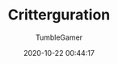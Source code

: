 ---
title: Critterguration
author:
  - TumbleGamer
description: Settings API showing all each mod's settings in their own tab
date: 2020-10-22 00:44:17
buttons:
  - type: 1
    name: Source
    href: https://github.com/tumble1999/critterguration
unfinished: true
require:
  - bcmacro-api
customData:
  bcmacro-api: required
  popper: required
  cardboard: required
---